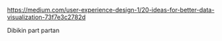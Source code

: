 https://medium.com/user-experience-design-1/20-ideas-for-better-data-visualization-73f7e3c2782d

Dibikin part partan